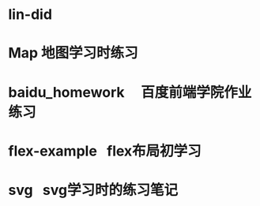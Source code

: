 # lin-did
# Map 地图学习时练习
# baidu_homework     百度前端学院作业练习
# flex-example    flex布局初学习
# svg    svg学习时的练习笔记

